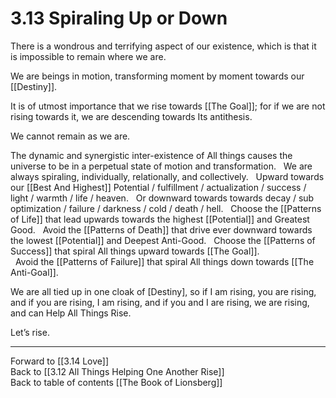 # 3.13 Spiraling Up or Down
There is a wondrous and terrifying aspect of our existence, which is that it is impossible to remain where we are. 

We are beings in motion, transforming moment by moment towards our [[Destiny]]. 

It is of utmost importance that we rise towards [[The Goal]]; for if we are not rising towards it, we are descending towards Its antithesis. 

We cannot remain as we are. 

The dynamic and synergistic inter-existence of All things causes the universe to be in a perpetual state of motion and transformation.
 
We are always spiraling, individually, relationally, and collectively. 
 
Upward towards our [[Best And Highest]] Potential / fulfillment / actualization / success / light / warmth / life / heaven. 
 
Or downward towards towards decay / sub optimization / failure / darkness / cold / death / hell. 
 
Choose the [[Patterns of Life]] that lead upwards towards the highest [[Potential]] and Greatest Good. 
 
Avoid the [[Patterns of Death]] that drive ever downward towards the lowest [[Potential]] and Deepest Anti-Good. 
 
Choose the [[Patterns of Success]] that spiral All things upward towards [[The Goal]].  
 
Avoid the [[Patterns of Failure]] that spiral All things down towards [[The Anti-Goal]].

We are all tied up in one cloak of [Destiny], so if I am rising, you are rising, and if you are rising, I am rising, and if you and I are rising, we are rising, and can Help All Things Rise. 

Let’s rise. 

___

Forward to [[3.14 Love]]  
Back to [[3.12 All Things Helping One Another Rise]]  
Back to table of contents [[The Book of Lionsberg]]  


